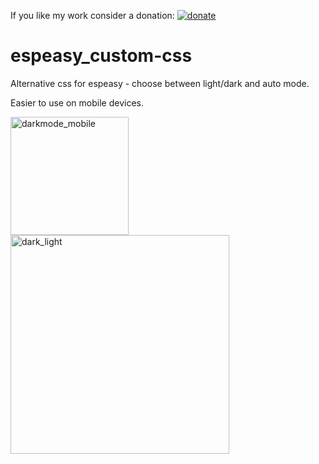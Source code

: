 If you like my work consider a donation: [![donate](https://img.shields.io/badge/donate-ko--fi-orange)](https://ko-fi.com/chromoxdor)

# espeasy_custom-css
Alternative css for espeasy - choose between light/dark and auto mode.

Easier to use on mobile devices.

<img width="189" alt="darkmode_mobile" src="https://user-images.githubusercontent.com/33860956/151795497-3cbe4276-2288-4cca-8608-5f0b6028cbf1.png">

<img width="350" alt="dark_light" src="https://user-images.githubusercontent.com/33860956/151796278-03b454ab-3e59-4e66-96ab-110daa1f6363.png">

